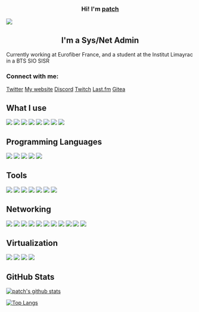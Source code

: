 <h3 align="center">
Hi! I'm <a href="https://patchli.fr/" target="_blank" rel="noreferrer">patch</a>
</h3>

![](https://raw.githubusercontent.com/patchint/patchint/main/banner.png)

<h2 align="center">
I'm a Sys/Net Admin
</h2> 

Currently working at Eurofiber France, and a student at the Institut Limayrac in a BTS SIO SISR

### Connect with me:

<a href="https://twitter.com/patchli_fr">Twitter</a>
<a href="https://patchli.fr">My website</a>
<a href="https://discord.com/users/864867264007110677" target="_blank">Discord</a>
<a href="https://www.twitch.tv/patchint">Twitch</a>
<a href="https://www.last.fm/user/patchli" target="_blank">Last.fm</a>
<a href="https://git.patchli.fr" target="_blank">Gitea</a>
</br>

## What I use

![](https://img.shields.io/badge/OS-ArchLinux-informational?style=flat&logo=ArchLinux&color=181717)
![](https://img.shields.io/badge/OS-Debian-informational?style=flat&logo=Debian&color=181717)
![](https://img.shields.io/badge/OS-Fedora-informational?style=flat&logo=Fedora&color=181717)
![](https://img.shields.io/badge/OS-Gentoo-informational?style=flat&logo=Gentoo&color=181717)
![](https://img.shields.io/badge/OS-LinuxFromScratch-informational?style=flat&logo=Linux&color=181717)
![](https://img.shields.io/badge/OS-Android-informational?style=flat&logo=Android&color=181717)
![](https://img.shields.io/badge/OS-Windows-informational?style=flat&logo=Windows&color=181717)
![](https://img.shields.io/badge/OS-iOS-informational?style=flat&logo=Apple&color=181717)

## Programming Languages

![](https://img.shields.io/badge/Code-HTML5-informational?style=flat&logo=HTML5&color=E34F26)
![](https://img.shields.io/badge/Code-CSS3-informational?style=flat&logo=CSS3&color=E34F26)
![](https://img.shields.io/badge/Code-Markdown-informational?style=flat&logo=Markdown&color=E34F26)
![](https://img.shields.io/badge/Code-Java-informational?style=flat&logo=Java&color=E34F26)
![](https://img.shields.io/badge/Code-C-informational?style=flat&logo=C&color=E34F26)

## Tools

![](https://img.shields.io/badge/Tools-Git-informational?style=flat&logo=Git&color=181717)
![](https://img.shields.io/badge/Tools-Vim-informational?style=flat&logo=Vim&color=181717)
![](https://img.shields.io/badge/Tools-SSH-informational?style=flat&logo=OpenSSH&color=181717)
![](https://img.shields.io/badge/Tools-VSCode-informational?style=flat&logo=Visual-Studio-Code&color=181717)
![](https://img.shields.io/badge/Tools-Jetbrains-informational?style=flat&logo=JetBrains&color=181717)
![](https://img.shields.io/badge/Tools-Docker-informational?style=flat&logo=Docker&color=181717)
![](https://img.shields.io/badge/Tools-Terraform-informational?style=flat&logo=Terraform&color=181717)

## Networking

![](https://img.shields.io/badge/Networks-IPv4-informational?style=flat&logo=IPv4&color=181717)
![](https://img.shields.io/badge/Networks-IPv6-informational?style=flat&logo=IPv6&color=181717)
![](https://img.shields.io/badge/Networks-BGP-informational?style=flat&logo=BGP&color=181717)
![](https://img.shields.io/badge/Networks-Wireguard-informational?style=flat&logo=Wireguard&color=181717)
![](https://img.shields.io/badge/Networks-pfSense-informational?style=flat&logo=pfSense&color=181717)
![](https://img.shields.io/badge/Networks-iOSXE-informational?style=flat&logo=Cisco&color=181717)
![](https://img.shields.io/badge/Networks-iOSXR-informational?style=flat&logo=Cisco&color=181717)
![](https://img.shields.io/badge/Networks-SROS-informational?style=flat&logo=Nokia&color=181717)
![](https://img.shields.io/badge/Networks-Junos-informational?style=flat&logo=Juniper&color=181717)
![](https://img.shields.io/badge/Networks-RAD-informational?style=flat&logo=RAD&color=181717)
![](https://img.shields.io/badge/Networks-Huawei-informational?style=flat&logo=Huawei&color=181717)


## Virtualization

![](https://img.shields.io/badge/Virtu-VirtualBox-informational?style=flat&logo=VirtualBox&color=181717)
![](https://img.shields.io/badge/Virtu-VMWare-informational?style=flat&logo=VMWare&color=181717)
![](https://img.shields.io/badge/Virtu-PVE-informational?style=flat&logo=Proxmox-VE&color=181717)
![](https://img.shields.io/badge/Virtu-libvirt-informational?style=flat&logo=libvirt&color=181717)



## GitHub Stats 

[![patch's github stats](https://github-readme-stats.vercel.app/api?username=patchint)](https://github.com/patchint)

[![Top Langs](https://github-readme-stats.vercel.app/api/top-langs/?username=patchint&layout=compact)](https://github.com/patchint)
